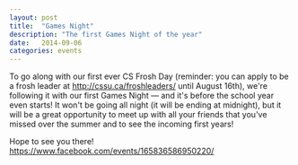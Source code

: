 ```yaml
---
layout: post
title:  "Games Night"
description: "The first Games Night of the year"
date:   2014-09-06
categories: events
---
```


To go along with our first ever CS Frosh Day (reminder: you can apply to be a frosh leader at http://cssu.ca/froshleaders/ until August 16th), we're following it with our first Games Night — and it's before the school year even starts! It won't be going all night (it will be ending at midnight), but it will be a great opportunity to meet up with all your friends that you've missed over the summer and to see the incoming first years!

Hope to see you there! https://www.facebook.com/events/165836586950220/
